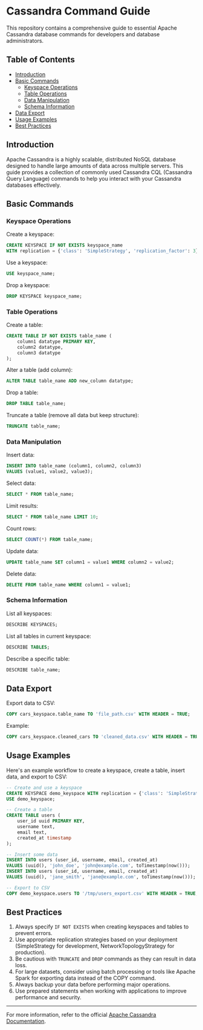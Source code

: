 # Cassandra Command Guide

This repository contains a comprehensive guide to essential Apache Cassandra database commands for developers and database administrators.

## Table of Contents

- [Introduction](https://claude.ai/chat/6094979d-63d2-4751-ae0e-16beeb65f9c8#introduction)
- [Basic Commands](https://claude.ai/chat/6094979d-63d2-4751-ae0e-16beeb65f9c8#basic-commands)
    - [Keyspace Operations](https://claude.ai/chat/6094979d-63d2-4751-ae0e-16beeb65f9c8#keyspace-operations)
    - [Table Operations](https://claude.ai/chat/6094979d-63d2-4751-ae0e-16beeb65f9c8#table-operations)
    - [Data Manipulation](https://claude.ai/chat/6094979d-63d2-4751-ae0e-16beeb65f9c8#data-manipulation)
    - [Schema Information](https://claude.ai/chat/6094979d-63d2-4751-ae0e-16beeb65f9c8#schema-information)
- [Data Export](https://claude.ai/chat/6094979d-63d2-4751-ae0e-16beeb65f9c8#data-export)
- [Usage Examples](https://claude.ai/chat/6094979d-63d2-4751-ae0e-16beeb65f9c8#usage-examples)
- [Best Practices](https://claude.ai/chat/6094979d-63d2-4751-ae0e-16beeb65f9c8#best-practices)

## Introduction

Apache Cassandra is a highly scalable, distributed NoSQL database designed to handle large amounts of data across multiple servers. This guide provides a collection of commonly used Cassandra CQL (Cassandra Query Language) commands to help you interact with your Cassandra databases effectively.

## Basic Commands

### Keyspace Operations

Create a keyspace:

```sql
CREATE KEYSPACE IF NOT EXISTS keyspace_name 
WITH replication = {'class': 'SimpleStrategy', 'replication_factor': 3};
```

Use a keyspace:

```sql
USE keyspace_name;
```

Drop a keyspace:

```sql
DROP KEYSPACE keyspace_name;
```

### Table Operations

Create a table:

```sql
CREATE TABLE IF NOT EXISTS table_name (
    column1 datatype PRIMARY KEY,
    column2 datatype,
    column3 datatype
);
```

Alter a table (add column):

```sql
ALTER TABLE table_name ADD new_column datatype;
```

Drop a table:

```sql
DROP TABLE table_name;
```

Truncate a table (remove all data but keep structure):

```sql
TRUNCATE table_name;
```

### Data Manipulation

Insert data:

```sql
INSERT INTO table_name (column1, column2, column3) 
VALUES (value1, value2, value3);
```

Select data:

```sql
SELECT * FROM table_name;
```

Limit results:

```sql
SELECT * FROM table_name LIMIT 10;
```

Count rows:

```sql
SELECT COUNT(*) FROM table_name;
```

Update data:

```sql
UPDATE table_name SET column1 = value1 WHERE column2 = value2;
```

Delete data:

```sql
DELETE FROM table_name WHERE column1 = value1;
```

### Schema Information

List all keyspaces:

```sql
DESCRIBE KEYSPACES;
```

List all tables in current keyspace:

```sql
DESCRIBE TABLES;
```

Describe a specific table:

```sql
DESCRIBE table_name;
```

## Data Export

Export data to CSV:

```sql
COPY cars_keyspace.table_name TO 'file_path.csv' WITH HEADER = TRUE;
```

Example:

```sql
COPY cars_keyspace.cleaned_cars TO 'cleaned_data.csv' WITH HEADER = TRUE;
```


## Usage Examples

Here's an example workflow to create a keyspace, create a table, insert data, and export to CSV:

```sql
-- Create and use a keyspace
CREATE KEYSPACE demo_keyspace WITH replication = {'class': 'SimpleStrategy', 'replication_factor': 1};
USE demo_keyspace;

-- Create a table
CREATE TABLE users (
    user_id uuid PRIMARY KEY,
    username text,
    email text,
    created_at timestamp
);

-- Insert some data
INSERT INTO users (user_id, username, email, created_at) 
VALUES (uuid(), 'john_doe', 'john@example.com', toTimestamp(now()));
INSERT INTO users (user_id, username, email, created_at) 
VALUES (uuid(), 'jane_smith', 'jane@example.com', toTimestamp(now()));

-- Export to CSV
COPY demo_keyspace.users TO '/tmp/users_export.csv' WITH HEADER = TRUE;
```

## Best Practices

1. Always specify `IF NOT EXISTS` when creating keyspaces and tables to prevent errors.
2. Use appropriate replication strategies based on your deployment (SimpleStrategy for development, NetworkTopologyStrategy for production).
3. Be cautious with `TRUNCATE` and `DROP` commands as they can result in data loss.
4. For large datasets, consider using batch processing or tools like Apache Spark for exporting data instead of the COPY command.
5. Always backup your data before performing major operations.
6. Use prepared statements when working with applications to improve performance and security.

---

For more information, refer to the official [Apache Cassandra Documentation](https://cassandra.apache.org/doc/latest/).



